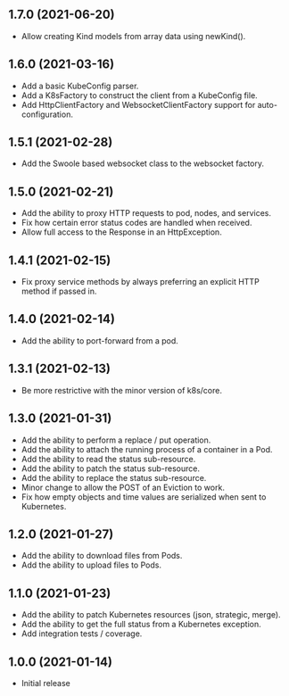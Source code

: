 1.7.0 (2021-06-20)
--
* Allow creating Kind models from array data using newKind().

1.6.0 (2021-03-16)
--
* Add a basic KubeConfig parser.
* Add a K8sFactory to construct the client from a KubeConfig file.
* Add HttpClientFactory and WebsocketClientFactory support for auto-configuration.

1.5.1 (2021-02-28)
--
* Add the Swoole based websocket class to the websocket factory.

1.5.0 (2021-02-21)
--
* Add the ability to proxy HTTP requests to pod, nodes, and services.
* Fix how certain error status codes are handled when received.
* Allow full access to the Response in an HttpException.

1.4.1 (2021-02-15)
--
* Fix proxy service methods by always preferring an explicit HTTP method if passed in.

1.4.0 (2021-02-14)
--
* Add the ability to port-forward from a pod.

1.3.1 (2021-02-13)
--
* Be more restrictive with the minor version of k8s/core.

1.3.0 (2021-01-31)
--
* Add the ability to perform a replace / put operation.
* Add the ability to attach the running process of a container in a Pod.
* Add the ability to read the status sub-resource.
* Add the ability to patch the status sub-resource.
* Add the ability to replace the status sub-resource.
* Minor change to allow the POST of an Eviction to work.
* Fix how empty objects and time values are serialized when sent to Kubernetes.

1.2.0 (2021-01-27)
--
* Add the ability to download files from Pods.
* Add the ability to upload files to Pods.

1.1.0 (2021-01-23)
--
* Add the ability to patch Kubernetes resources (json, strategic, merge).
* Add the ability to get the full status from a Kubernetes exception.
* Add integration tests / coverage.

1.0.0 (2021-01-14)
--
* Initial release
